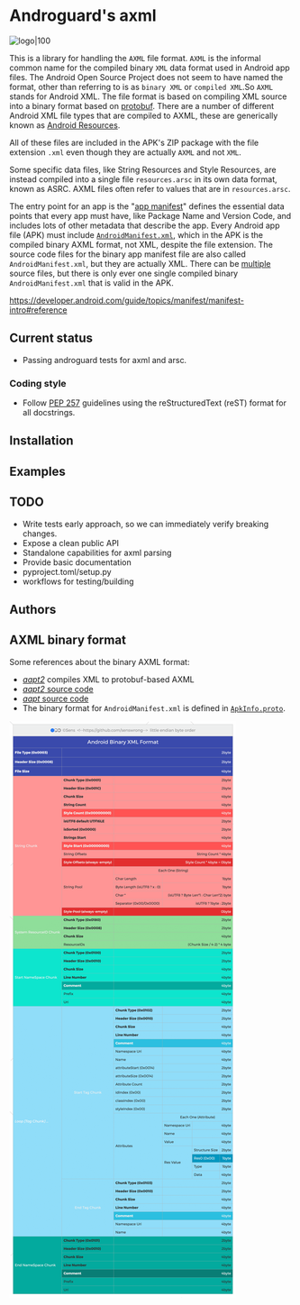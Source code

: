 
# Androguard's axml

![logo|100](./data/logo.png)


This is a library for handling the `AXML` file format. `AXML` is the informal
common name for the compiled binary `XML` data format used in Android app files.
The Android Open Source Project does not seem to have named the format, other
than referring to is as `binary XML` or `compiled XML`.So `AXML` stands for
Android XML. The file format is based on compiling XML source into a binary
format based on [protobuf](). There are a number of different Android XML file
types that are compiled to AXML, these are generically known as [Android
Resources](https://developer.android.com/guide/topics/resources/available-resources).

All of these files are included in the APK's ZIP package with the file extension
`.xml` even though they are actually `AXML` and not `XML`.

Some specific data files, like String Resources and Style Resources, are instead
compiled into a single file `resources.arsc` in its own data format, known as
ASRC.  AXML files often refer to values that are in `resources.arsc`.

The entry point for an app is the "[app
manifest](https://developer.android.com/guide/topics/manifest/manifest-element)"
defines the essential data points that every app must have, like Package Name
and Version Code, and includes lots of other metadata that describe the
app. Every Android app file (APK) must include
[`AndroidManifest.xml`](https://developer.android.com/guide/topics/manifest/manifest-intro),
which in the APK is the compiled binary AXML format, not XML, despite the file
extension.  The source code files for the binary app manifest file are also
called `AndroidManifest.xml`, but they are actually XML.  There can be
[multiple](https://developer.android.com/build/manage-manifests) source files,
but there is only ever one single compiled binary `AndroidManifest.xml` that is
valid in the APK.

https://developer.android.com/guide/topics/manifest/manifest-intro#reference

## Current status

 - Passing androguard tests for axml and arsc.

### Coding style

 - Follow [PEP 257](https://peps.python.org/pep-0257/) guidelines using the reStructuredText (reST) format for all docstrings.


## Installation

## Examples

## TODO

 - Write tests early approach, so we can immediately verify breaking changes.
 - Expose a clean public API
 - Standalone capabilities for axml parsing
 - Provide basic documentation
 - pyproject.toml/setup.py
 - workflows for testing/building


## Authors

## AXML binary format

Some references about the binary AXML format:

* [_aapt2_](https://developer.android.com/tools/aapt2) compiles XML to protobuf-based AXML
* [_aapt2_ source code](https://android.googlesource.com/platform/frameworks/base/+/master/tools/aapt2)
* [_aapt_ source code](https://android.googlesource.com/platform/frameworks/base/+/master/tools/aapt)
* The binary format for `AndroidManifest.xml` is defined in [`ApkInfo.proto`](https://android.googlesource.com/platform/frameworks/base/+/refs/heads/main/tools/aapt2/ApkInfo.proto).

![Android binary XML](https://raw.githubusercontent.com/senswrong/AndroidBinaryXml/main/AndroidBinaryXml.png)

<!-- back up URL in case the one above goes away
![Android binary XML](https://github.com/user-attachments/assets/6439a13a-5a50-4f32-b106-c70c9fb9acf1)
-->
